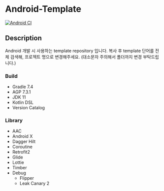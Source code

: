 # Android-Template
[![Android CI](https://github.com/ajou4095/Android-Template/actions/workflows/android.yml/badge.svg?branch=main)](https://github.com/ajou4095/Android-Template/actions/workflows/android.yml)

## Description
Android 개발 시 사용하는 template repository 입니다.
복사 후 template 단어를 전체 검색해, 프로젝트 명으로 변경해주세요. (대소문자 주의해서 폴더까지 변경 부탁드립니다.)

### Build
- Gradle 7.4
- AGP 7.3.1
- JDK 11
- Kotlin DSL
- Version Catalog

### Library
- AAC
- Android X
- Dagger Hilt
- Coroutine
- Retrofit2
- Glide
- Lottie
- Timber
- Debug
    - Flipper
    - Leak Canary 2